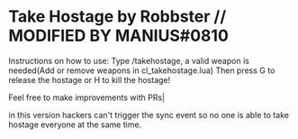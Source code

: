 # Take Hostage by Robbster // MODIFIED BY MANIUS#0810 

Instructions on how to use:
Type /takehostage, a valid weapon is needed(Add or remove weapons in cl_takehostage.lua)
Then press G to release the hostage or H to kill the hostage!

Feel free to make improvements with PRs|

in this version hackers can't trigger the sync event so no one is able to take hostage everyone at the same time.


